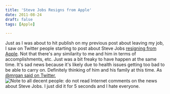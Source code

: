 ```yaml
---
title: 'Steve Jobs Resigns from Apple'
date: 2011-08-24
draft: false
tags: [Apple]

---
```


Just as I was about to hit publish on my previous post about leaving my job, I saw on Twitter people starting to post about Steve Jobs [resigning from Apple](http://finance.yahoo.com/news/Steve-Jobs-Resigns-as-CEO-of-bw-19285464.html). Not that there's any similarity to me and him in terms of accomplishments, etc. Just was a bit freaky to have happen at the same time. It's sad news because it's likely due to health issues getting too bad to be able to carry on. Definitely thinking of him and his family at this time. As [@mrgan said on Twitter](https://twitter.com/#!/mrgan/status/106497844466298882), ![Note to all decent people: do not read Internet comments on the news about Steve Jobs. I just did it for 5 seconds and I hate everyone.](https://chrisenns.com/wp-content/uploads/2011/08/Screen-Shot-2011-08-24-at-4.56.11-PM.png "Screen Shot 2011-08-24 at 4.56.11 PM")